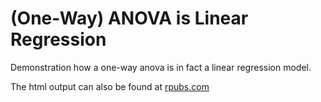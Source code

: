 (One-Way) ANOVA is Linear Regression
===================
Demonstration how a one-way anova is in fact a linear regression model.

The html output can also be found at [rpubs.com](http://rpubs.com/candrea/anova-is-regression)

